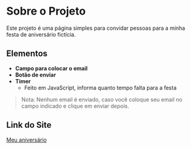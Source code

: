 # Sobre o Projeto

Este projeto é uma página simples para convidar pessoas para a minha festa de aniversário fictícia.

## Elementos

- **Campo para colocar o email**
- **Botão de enviar**
- **Timer**
  - Feito em JavaScript, informa quanto tempo falta para a festa
> Nota: Nenhum email é enviado, caso você coloque seu email no campo indicado e clique em enviar depois.

## Link do Site

[Meu aniversário](https://meu-aniversario-fabio.vercel.app/)
